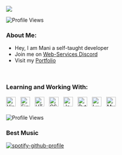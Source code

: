 <a href="#"><img src="https://discord.c99.nl/widget/theme-1/354316383787548673.png"></a>
<br />

![Profile Views](https://komarev.com/ghpvc/?username=ManiAhari)
<br />

### About Me:
- Hey, I am Mani a self-taught developer
- Join me on [Web-Services Discord](https://discord.gg/webservices)
- Visit my [Portfolio](https://maniabi.dev)
<br />

### Learning and Working With:

<img align="left" alt="Visual Studio Code" width="26px" src="https://cdn.jsdelivr.net/gh/devicons/devicon/icons/vscode/vscode-original.svg" style="padding-right:10px;" />
<img align="left" alt="Figma" width="26px" src="https://cdn.jsdelivr.net/gh/devicons/devicon/icons/figma/figma-original.svg" style="padding-right:10px;" />
<img align="left" alt="HTML5" width="26px" src="https://cdn.jsdelivr.net/gh/devicons/devicon/icons/html5/html5-original.svg" style="padding-right:10px;" />
<img align="left" alt="CSS3" width="26px" src="https://cdn.jsdelivr.net/gh/devicons/devicon/icons/css3/css3-original.svg" style="padding-right:10px;" />
<img align="left" alt="JavaScript" width="26px" src="https://cdn.jsdelivr.net/gh/devicons/devicon/icons/javascript/javascript-original.svg" style="padding-right:10px;" />
<img align="left" alt="Python" width="26px" src="https://cdn.jsdelivr.net/gh/devicons/devicon/icons/python/python-original.svg" style="padding-right:10px;" />
<img align="left" alt="Lua" width="26px" src="https://cdn.jsdelivr.net/gh/devicons/devicon/icons/lua/lua-original-wordmark.svg" style="padding-right:10px;" />
<img align="left" alt="MySQL" width="26px" src="https://cdn.jsdelivr.net/gh/devicons/devicon/icons/mysql/mysql-original-wordmark.svg" style="padding-right:10px;" />

<br />
<br />

![Profile Views](https://komarev.com/ghpvc/?username=ManiAhari)
<br />

### Best Music
[![spotify-github-profile](https://spotify-github-profile.vercel.app/api/view?uid=manib4m&cover_image=true&theme=novatorem&show_offline=false&background_color=121212&interchange=false&bar_color=53b14f&bar_color_cover=false)](https://github.com/kittinan/spotify-github-profile)

